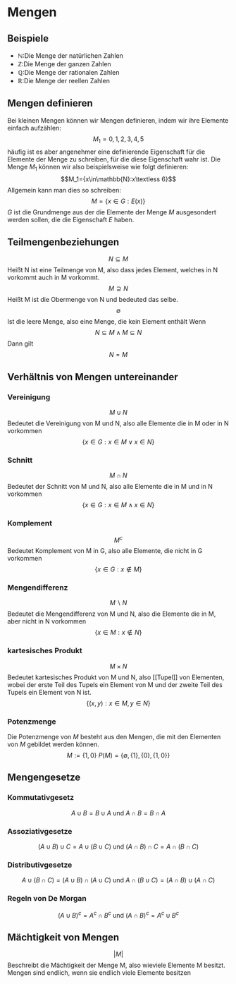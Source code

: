 # Mengen
## Beispiele
- $\mathbb{N:}$Die Menge der natürlichen Zahlen
- $\mathbb{Z:}$Die Menge der ganzen Zahlen
- $\mathbb{Q:}$Die Menge der rationalen Zahlen
- $\mathbb{R:}$Die Menge der reellen Zahlen

## Mengen definieren
Bei kleinen Mengen können wir Mengen definieren, indem wir ihre Elemente einfach aufzählen:
$$M_1={0,1,2,3,4,5}$$
häufig ist es aber angenehmer eine definierende Eigenschaft für die Elemente der Menge zu schreiben, für die diese Eigenschaft wahr ist. Die Menge $M_1$ können wir also beispielsweise wie folgt definieren:
$$M_1={x\in\mathbb{N}:x\textless 6}$$
Allgemein kann man dies so schreiben:
$$M=\{x\in G:E(x)\}$$
$G$ ist die Grundmenge aus der die Elemente der Menge $M$ ausgesondert werden sollen, die die Eigenschaft $E$ haben.

## Teilmengenbeziehungen
$$N\subseteq M$$ 
Heißt N ist eine Teilmenge von M, also dass jedes Element, welches in N vorkommt auch in M vorkommt. 
$$M\supseteq N$$ 
Heißt M ist die Obermenge von N und bedeuted das selbe.
$$\emptyset$$
Ist die leere Menge, also eine Menge, die kein Element enthält
Wenn
$$N\subseteq M\wedge M\subseteq N$$
Dann gilt
$$N = M$$
## Verhältnis von Mengen untereinander
### Vereinigung
$$M\cup N$$
Bedeutet die Vereinigung von M und N, also alle Elemente die in M oder in N vorkommen
$$\{x\in G:x\in M\vee x\in N\}$$
### Schnitt
$$M\cap N$$
Bedeutet der Schnitt von M und N, also alle Elemente die in M und in N vorkommen
$$\{x\in G:x\in M\wedge x\in N\}$$
### Komplement
$$M^c$$
Bedeutet Komplement von M in G, also alle Elemente, die nicht in G vorkommen
$$\{x\in G:x\notin M\}$$
### Mengendifferenz
$$M\backslash N$$
Bedeutet die Mengendifferenz von M und N, also die Elemente die in M, aber nicht in N vorkommen
$$\{x\in M:x\notin N\}$$
### kartesisches Produkt
$$M\times N$$
Bedeutet kartesisches Produkt von M und N, also [[Tupel]] von Elementen, wobei der erste Teil des Tupels ein Element von M und der zweite Teil des Tupels ein Element von N ist.
$$\{(x,y):x\in M,y\in N\}$$
### Potenzmenge
Die Potenzmenge von $M$ besteht aus den Mengen, die mit den Elementen von $M$ gebildet werden können.
$$M:=\{1,0\}\text{ }P(M)=\{\emptyset,\{1\},\{0\},\{1,0\}\}$$
## Mengengesetze
### Kommutativgesetz
$$A\cup B=B\cup A\text{ und }A\cap B=B\cap A$$
### Assoziativgesetze
$$(A\cup B)\cup C=A\cup (B\cup C)\text{ und }(A\cap B)\cap C=A\cap(B\cap C)$$
### Distributivgesetze
$$A\cup(B\cap C) = (A\cup B)\cap(A\cup C)\text{ und }A\cap(B\cup C)=(A\cap B)\cup(A\cap C)$$
### Regeln von De Morgan
$$(A\cup B)^c=A^c\cap B^c\text{ und }(A\cap B)^c=A^c\cup B^c$$
## Mächtigkeit von Mengen
$$|M|$$
Beschreibt die Mächtigkeit der Menge M, also wieviele Elemente M besitzt.
Mengen sind endlich, wenn sie endlich viele Elemente besitzen
